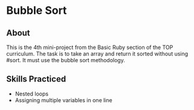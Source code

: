 # Bubble Sort
## About
This is the 4th mini-project from the Basic Ruby section of the TOP curriculum. The task is to take an array and return it sorted without using #sort. It must use the bubble sort methodology.
## Skills Practiced
- Nested loops
- Assigning multiple variables in one line